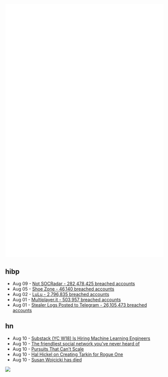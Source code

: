 ![Metrics](https://raw.githubusercontent.com/phixion/phixion/master/metrics.svg)

## hibp

<!--
for https://github.com/phixion/phixion/blob/main/.github/workflows/feeds.yml
-->
<!--START_SECTION:haveibeenpwnd-->
- Aug 09 - [Not SOCRadar - 282,478,425 breached accounts](https://haveibeenpwned.com/PwnedWebsites#NotSOCRadar)
- Aug 05 - [Shoe Zone - 46,140 breached accounts](https://haveibeenpwned.com/PwnedWebsites#ShoeZone)
- Aug 02 - [LuLu - 2,796,835 breached accounts](https://haveibeenpwned.com/PwnedWebsites#LuLu)
- Aug 01 - [Multiplayer.it - 503,957 breached accounts](https://haveibeenpwned.com/PwnedWebsites#MultiplayerIt)
- Aug 01 - [Stealer Logs Posted to Telegram - 26,105,473 breached accounts](https://haveibeenpwned.com/PwnedWebsites#TelegramStealerLogs)
<!--END_SECTION:haveibeenpwnd-->

## hn

<!--
for https://github.com/phixion/phixion/blob/main/.github/workflows/feeds.yml
-->
<!--START_SECTION:hn-->
- Aug 10 - [Substack (YC W18) Is Hiring Machine Learning Engineers](https://grnh.se/d034f1ba5us)
- Aug 10 - [The friendliest social network you've never heard of](https://www.washingtonpost.com/technology/2024/08/10/front-porch-forum-vermont-research-new-public/)
- Aug 10 - [Pursuits That Can't Scale](https://www.workingtheorys.com/p/pursuits-that-cant-scale)
- Aug 10 - [Hal Hickel on Creating Tarkin for Rogue One](http://fxrant.blogspot.com/2024/06/hal-hickel-on-creating-tarkin.html)
- Aug 10 - [Susan Wojcicki has died](https://twitter.com/sundarpichai/status/1822132667959386588)
<!--END_SECTION:hn-->

<!--
for https://yhype.me
-->
![](https://hit.yhype.me/github/profile?user_id=13013670)
